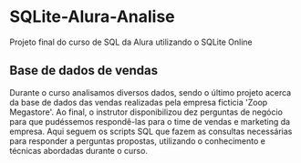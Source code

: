 # SQLite-Alura-Analise
Projeto final do curso de SQL da Alura utilizando o SQLite Online

## Base de dados de vendas
Durante o curso analisamos diversos dados, sendo o último projeto acerca da base de dados das vendas realizadas pela empresa ficticia 'Zoop Megastore'.
Ao final, o instrutor disponibilizou dez perguntas de negócio para que pudéssemos respondê-las para o time de vendas e marketing da empresa.
Aqui seguem os scripts SQL que fazem as consultas necessárias para responder a perguntas propostas, utilizando o conhecimento e técnicas abordadas durante o curso.
